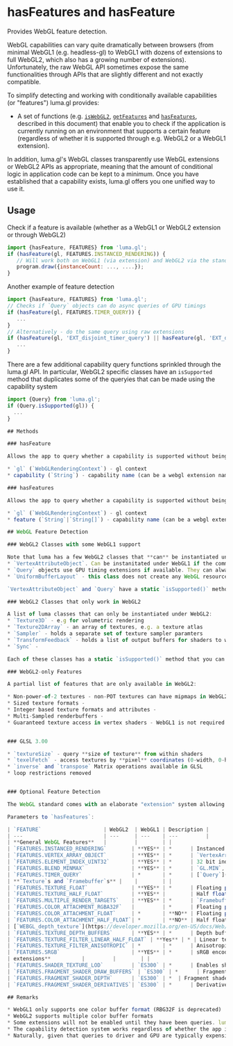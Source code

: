 # hasFeatures and hasFeature

Provides WebGL feature detection.

WebGL capabilities can vary quite dramatically between browsers (from minimal WebGL1 (e.g. headless-gl) to WebGL1 with dozens of extensions to full WebGL2, which also has a growing number of extensions). Unfortunately, the raw WebGL API sometimes expose the same functionalities through APIs that are slightly different and not exactly compatible.

To simplify detecting and working with conditionally available capabilities (or "features") luma.gl provides:

* A set of functions (e.g. [`isWebGL2`](/docs/api-reference/webgl/context/is-webGL2.md), [`getFeatures`](/docs/api-reference/webgl/context-features/get-features.md) and [`hasFeatures`](/docs/api-reference/webgl/context-features/has-features.md), described in this document) that enable you to check if the application is currently running on an environment that supports a certain feature (regardless of whether it is supported through e.g. WebGL2 or a WebGL1 extension).

In addition, luma.gl's WebGL classes transparently use WebGL extensions or WebGL2 APIs as appropriate, meaning that the amount of conditional logic in application code can be kept to a minimum. Once you have established that a capability exists, luma.gl offers you one unified way to use it.


## Usage

Check if a feature is available (whether as a WebGL1 or WebGL2 extension or through WebGL2)
```js
import {hasFeature, FEATURES} from 'luma.gl';
if (hasFeature(gl, FEATURES.INSTANCED_RENDERING)) {
   // Will work both on WebGL1 (via extension) and WebGL2 via the standard API
   program.draw({instanceCount: ..., ....});
}
```

Another example of feature detection
```js
import {hasFeature, FEATURES} from 'luma.gl';
// Checks if `Query` objects can do async queries of GPU timings
if (hasFeature(gl, FEATURES.TIMER_QUERY)) {
   ...
}
// Alternatively - do the same query using raw extensions
if (hasFeature(gl, 'EXT_disjoint_timer_query') || hasFeature(gl, 'EXT_disjoint_timer_query_webgl2')) {
   ...
}
```


There are a few additional capability query functions sprinkled through the luma.gl API. In particular, WebGL2 specific classes have an `isSupported` method that duplicates some of the queryies that can be made using the capability system
```js
import {Query} from 'luma.gl';
if (Query.isSupported(gl)) {
  ...
}

## Methods

### hasFeature

Allows the app to query whether a capability is supported without being concerned about how it is being provided (WebGL2, an extension etc)

* `gl` (`WebGLRenderingContext`) - gl context
* capability (`String`) - capability name (can be a webgl extension name or a luma.gl `FEATURES` constant).

### hasFeatures

Allows the app to query whether a capability is supported without being concerned about how it is being provided (WebGL2, an extension etc)

* `gl` (`WebGLRenderingContext`) - gl context
* feature (`String`|`String[]`) - capability name (can be a webgl extension name or a luma.gl `FEATURES` constant).

## WebGL Feature Detection

### WebGL2 Classes with some WebGL1 support

Note that luma has a few WebGL2 classes that **can** be instantiated under WebGL1
* `VertexAttributeObject`. Can be instanitated under WebGL1 if the commonly supported extension is available. Also, luma.gl treats the global vertex array as a "default" VertexArrayObject, so that can always be accessed.
* `Query` objects use GPU timing extensions if available. They can always be created but obviously queries will fail if capabilities are not present.
* `UniformBufferLayout` - this class does not create any WebGL resources, it just helps the application access memory in the layout format expected by WebGL2 uniform buffers.

`VertexAttributeObject` and `Query` have a static `isSupported()` method that you can call instead of checking for WebGL2.

### WebGL2 Classes that only work in WebGL2

A list of luma classes that can only be instantiated under WebGL2:
* `Texture3D` - e.g for volumetric rendering
* `Texture2DArray` - an array of textures, e.g. a texture atlas
* `Sampler` - holds a separate set of texture sampler paramters
* `TransformFeedback` - holds a list of output buffers for shaders to write to.
* `Sync` -

Each of these classes has a static `isSupported()` method that you can call instead of checking for WebGL2.

### WebGL2-only Features

A partial list of features that are only available in WebGL2:

* Non-power-of-2 textures - non-POT textures can have mipmaps in WebGL2
* Sized texture formats -
* Integer based texture formats and attributes -
* Multi-Sampled renderbuffers -
* Guaranteed texture access in vertex shaders - WebGL1 is not required to support this (although it often does)


### GLSL 3.00

* `textureSize` - query **size of texture** from within shaders
* `texelFetch` - access textures by **pixel** coordinates (0-width, 0-height) instead of **texel** coordinates (0-1)
* `inverse` and `transpose` Matrix operations available in GLSL
* loop restrictions removed


### Optional Feature Detection

The WebGL standard comes with an elaborate "extension" system allowing applications to check for the availability of features beyond the base WebGL1 and WebGL2 standards. These extensions tend to be rather technical, plus they have to be used differently in WebGL1 and WebGL2, so luma provides a simplified feature detection system.

Parameters to `hasFeatures`:

| `FEATURE`                    | WebGL2  | WebGL1 | Description |
| ---                          | ---     | ---    | ---         |
| **General WebGL Features**   |         |        | |
| `FEATURES.INSTANCED_RENDERING`        | **YES** | *      | Instanced rendering (via instanced vertex attributes) [`ANGLE_instanced_arrays`](https://developer.mozilla.org/en-US/docs/Web/API/ANGLE_instanced_arrays) |
| `FEATURES.VERTEX_ARRAY_OBJECT`        | **YES** | *      | `VertexArrayObjects` can be created [`OES_vertex_array_object`](https://developer.mozilla.org/en-US/docs/Web/API/OES_vertex_array_object) |
| `FEATURES.ELEMENT_INDEX_UINT32`       | **YES** | *      | 32 bit indices available for `GL.ELEMENT_ARRAY_BUFFER`s [`OES_element_index_uint`](https://developer.mozilla.org/en-US/docs/Web/API/OES_element_index_uint) |
| `FEATURES.BLEND_MINMAX`               | **YES** | *      | `GL.MIN`, `GL.MAX` blending modes are available: [`EXT_blend_minmax`](https://developer.mozilla.org/en-US/docs/Web/API/EXT_blend_minmax) |
| `FEATURES.TIMER_QUERY`                | *       | *      | [`Query`](/docs/api-reference/webgl/query.md) objects support asynchronous GPU timings [`EXT_disjoint_timer_query_webgl2`](https://www.khronos.org/registry/webgl/extensions/EXT_disjoint_timer_query_webgl2/), [`EXT_disjoint_timer_query`](https://developer.mozilla.org/en-US/docs/Web/API/EXT_disjoint_timer_query) |
| **`Texture`s and `Framebuffer`s** |    |        | |
| `FEATURES.TEXTURE_FLOAT`              | **YES** | *      | Floating point (`Float32Array`) textures can be created and set as samplers (Note that filtering and rendering need to be queried separately, even in WebGL2)  [`OES_texture_float`](https://developer.mozilla.org/en-US/docs/Web/API/OES_texture_float) |
| `FEATURES.TEXTURE_HALF_FLOAT`         | **YES** |        | Half float (`Uint16Array`) textures can be created and set as samplers [`OES_texture_half_float`](https://developer.mozilla.org/en-US/docs/Web/API/OES_texture_half_float) [`WEBGL_color_buffer_float`](https://developer.mozilla.org/en-US/docs/Web/API/WEBGL_color_buffer_float) |
| `FEATURES.MULTIPLE_RENDER_TARGETS`    | **YES** | *      | `Framebuffer`s can have multiple color attachments that fragment shaders can access, see `Framebuffer.drawBuffers` [`WEBGL_draw_buffers`](https://developer.mozilla.org/en-US/docs/Web/API/WEBGL_draw_buffers) |
| `FEATURES.COLOR_ATTACHMENT_RGBA32F`   |         | *      | Floating point `Texture`s using the `GL.RGBA32F` format are renderable and readable [`EXT_color_buffer_float`](https://developer.mozilla.org/en-US/docs/Web/API/EXT_color_buffer_float) [`WEBGL_color_buffer_float`](https://developer.mozilla.org/en-US/docs/Web/API/WEBGL_color_buffer_float) |
| `FEATURES.COLOR_ATTACHMENT_FLOAT`     | *       | **NO** | Floating point `Texture`s are renderable and readable, i.e. can be attached to `Framebuffer`s and written to from fragment shaders, and read from with `readPixels` etc. Note that the formats include `GL.RGBA32F`. [`EXT_color_buffer_float`](https://developer.mozilla.org/en-US/docs/Web/API/EXT_color_buffer_float) |
| `FEATURES.COLOR_ATTACHMENT_HALF_FLOAT`| *       | **NO** | Half float format `Texture`s are renderable and readable[`EXT_color_buffer_half_float`](https://developer.mozilla.org/en-US/docs/Web/API/EXT_color_buffer_half_float) |
| [`WEBGL_depth_texture`](https://developer.mozilla.org/en-US/docs/Web/API/WEBGL_depth_texture) |
| `FEATURES.TEXTURE_DEPTH_BUFFERS`      | **YES** | *      | Depth buffers can be stored in `Texture`s, e.g. for shadow map calculations [| **GLSL | `TEXTURE_FILTER_LINEAR_FLOAT`      | **Yes** | * | Linear texture filtering for floating point textures [`OES_texture_float_linear`](https://developer.mozilla.org/en-US/docs/Web/API/OES_texture_float_linear) |
| `FEATURES.TEXTURE_FILTER_LINEAR_HALF_FLOAT` | **Yes** | * | Linear texture filtering for half float textures [`OES_texture_half_float_linear`](https://developer.mozilla.org/en-US/docs/Web/API/OES_texture_half_float_linear) |
| `FEATURES.TEXTURE_FILTER_ANISOTROPIC` | *       | *      | Anisotropic texture filtering [`EXT_texture_filter_anisotropic`](https://developer.mozilla.org/en-US/docs/Web/API/EXT_texture_filter_anisotropic) |
| `FEATURES.SRGB`                       | **YES** | *      | sRGB encoded rendering is available [`EXT_sRGB`](https://developer.mozilla.org/en-US/docs/Web/API/EXT_sRGB) |
| extensions**          |         |        | |
| `FEATURES.SHADER_TEXTURE_LOD`         | `ES300` | *      | Enables shader control of LOD [`EXT_shader_texture_lod`](https://developer.mozilla.org/en-US/docs/Web/API/EXT_shader_texture_lod) |
| `FEATURES.FRAGMENT_SHADER_DRAW_BUFFERS` | `ES300` | *      | Fragment shader can draw to multiple render targets [`WEBGL_draw_buffers`](https://developer.mozilla.org/en-US/docs/Web/API/WEBGL_draw_buffers) |
| `FEATURES.FRAGMENT_SHADER_DEPTH`      | `ES300` | *  | Fragment shader can control fragment depth value [`EXT_frag_depth`](https://developer.mozilla.org/en-US/docs/Web/API/EXT_frag_depth) |
| `FEATURES.FRAGMENT_SHADER_DERIVATIVES`| `ES300` | *      | Derivative functions are available in GLSL [`OES_standard_derivatives`](https://developer.mozilla.org/en-US/docs/Web/API/OES_standard_derivatives) |

## Remarks

* WebGL1 only supports one color buffer format (RBG32F is deprecated)
* WebGL2 supports multiple color buffer formats
* Some extensions will not be enabled until they have been queries. luma always queries on startup to enable, app only needs to query again it wants to test platform.
* The capability detection system works regardless of whether the app is running in a browser or in headless mode under Node.js.
* Naturally, given that queries to driver and GPU are typically expensive in WebGL, the capabilities system will cache any queries.
